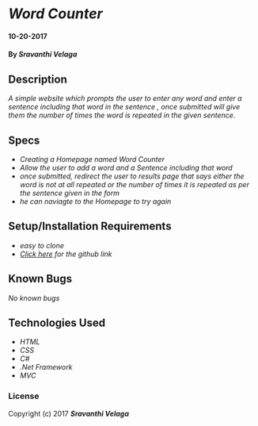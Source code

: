 # _Word Counter_

#### 10-20-2017

#### By _**Sravanthi Velaga**_

## Description

_A simple website which prompts the user to enter any word and enter a sentence including that word in the sentence , once submitted will give them the number of times the word is repeated in the given sentence._

## Specs

* _Creating a Homepage named Word Counter_
* _Allow the user to add a word and a Sentence including that word_
* _once submitted, redirect the user to results page that says either the word is not at all repeated or the number of times  it is repeated as per the sentence given in the form_
* _he can naviagte to the Homepage to try again_


## Setup/Installation Requirements

* _easy to clone_
* _<a href="https://github.com/Sravyy/Word-Counter.git" target="_blank">Click here</a> for the github link_

## Known Bugs

_No known bugs_

## Technologies Used

* _HTML_
* _CSS_
* _C#_
* _.Net Framework_
* _MVC_

### License

Copyright (c) 2017 **_Sravanthi Velaga_**
